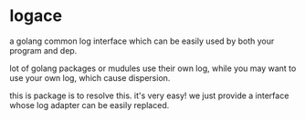 # logace
a golang common log interface which can be easily used by both your program and dep.

lot of golang packages or mudules use their own log, while you may want to use your own log, 
which cause dispersion.

this is package is to resolve this. it's very easy!
we just provide a interface whose log adapter can be easily replaced.
